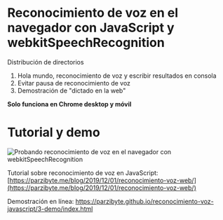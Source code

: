 
# Reconocimiento de voz en el navegador con JavaScript  y webkitSpeechRecognition
Distribución de directorios

1. Hola mundo, reconocimiento de voz y escribir resultados en consola
2. Evitar pausa de reconocimiento de voz
3. Demostración de "dictado en la web"

**Solo funciona en Chrome desktop y móvil** 

# Tutorial y demo
![Probando reconocimiento de voz en el navegador con webkitSpeechRecognition](https://parzibyte.me/blog/wp-content/uploads/2019/12/Reconocimiento-de-voz-con-JavaScript-y-webkitSpeechRecognition-Dictado-por-voz-718x620.jpg)

Tutorial sobre reconocimiento de voz en JavaScript: [https://parzibyte.me/blog/2019/12/01/reconocimiento-voz-web/](https://parzibyte.me/blog/2019/12/01/reconocimiento-voz-web/)

Demostración en línea: https://parzibyte.github.io/reconocimiento-voz-javascript/3-demo/index.html

